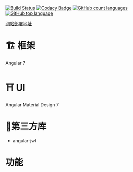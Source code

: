 [![Build Status](https://travis-ci.org/youngxhui/student-end.svg?branch=master)](https://travis-ci.org/youngxhui/student-end)
[![Codacy Badge](https://api.codacy.com/project/badge/Grade/f03c7fc3c12e4eeebad7b55f4567962f)](https://www.codacy.com/app/youngxhui/student-end?utm_source=github.com&amp;utm_medium=referral&amp;utm_content=youngxhui/student-end&amp;utm_campaign=Badge_Grade)
[![GitHub count languages](https://img.shields.io/github/languages/count/youngxhui/student-end.svg)]()
[![GitHub top language](https://img.shields.io/github/languages/top/youngxhui/student-end.svg)]()

[网站部署地址](https://student-8ea41.firebaseapp.com/)

# 🏗 框架

Angular 7

# ⛩ UI

Angular Material Design 7

# 📝第三方库

- angular-jwt

# 功能
